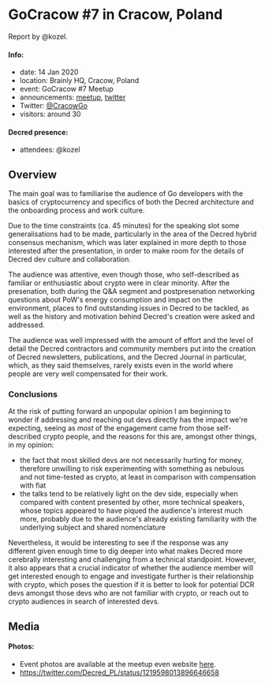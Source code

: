 # GoCracow #7 in Cracow, Poland

Report by @kozel.

#### Info:

- date: 14 Jan 2020
- location: Brainly HQ, Cracow, Poland
- event: GoCracow #7 Meetup
- announcements: [meetup](https://www.meetup.com/GoCracow/events/265765051/), [twitter](https://twitter.com/Decred_PL/status/1216683812614074368)
- Twitter: [@CracowGo](https://twitter.com/CracowGo)
- visitors: around 30

#### Decred presence:

- attendees: @kozel

## Overview

The main goal was to familiarise the audience of Go developers with the basics of cryptocurrency and specifics of both the Decred architecture and the onboarding process and work culture.

Due to the time constraints (ca. 45 minutes) for the speaking slot some generalisations had to be made, particularly in the area of the Decred hybrid consensus mechanism, which was later explained in more depth to those interested after the presentation, in order to make room for the details of Decred dev culture and collaboration.

The audience was attentive, even though those, who self-described as familiar or enthusiastic about crypto were in clear minority. After the presenation, both during the Q&A segment and postpresenation networking questions about PoW's energy consumption and impact on the environment, places to find outstanding issues in Decred to be tackled, as well as the history and motivation behind Decred's creation were asked and addressed.

The audience was well impressed with the amount of effort and the level of detail the Decred contractors and community members put into the creation of Decred newsletters, publications, and the Decred Journal in particular, which, as they said themselves, rarely exists even in the world where people are very well compensated for their work.

### Conclusions

At the risk of putting forward an unpopular opinion I am beginning to wonder if addressing and reaching out devs directly has the impact we're expecting, seeing as *most* of the engagement came from those self-described crypto people, and the reasons for this are, amongst other things, in my opinion:

- the fact that most skilled devs are not necessarily hurting for money, therefore unwilling to risk experimenting with something as nebulous and not time-tested as crypto, at least in comparison with compensation with fiat
- the talks tend to be relatively light on the dev side, especially when compared with content presented by other, more technical speakers, whose topics appeared to have piqued the audience's interest much more, probably due to the audience's already existing familiarity with the underlying subject and shared nomenclature

Nevertheless, it would be interesting to see if the response was any different given enough time to dig deeper into what makes Decred more cerebrally interesting and challenging from a technical standpoint. However, it also appears that a crucial indicator of whether the audience member will get interested enough to engage and investigate further is their relationship with crypto, which poses the question if it is better to look for potential DCR devs amongst those devs who are not familiar with crypto, or reach out to crypto audiences in search of interested devs.

## Media

#### Photos:

- Event photos are available at the meetup even website [here](https://www.meetup.com/GoCracow/photos/30673204/488180141/).
- https://twitter.com/Decred_PL/status/1219598013896646658
